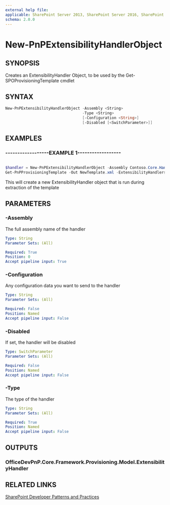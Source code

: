 ```yaml
---
external help file:
applicable: SharePoint Server 2013, SharePoint Server 2016, SharePoint Online
schema: 2.0.0
---
```

# New-PnPExtensibilityHandlerObject

## SYNOPSIS
Creates an ExtensibilityHandler Object, to be used by the Get-SPOProvisioningTemplate cmdlet

## SYNTAX 

```powershell
New-PnPExtensibilityHandlerObject -Assembly <String>
                                  -Type <String>
                                  [-Configuration <String>]
                                  [-Disabled [<SwitchParameter>]]
```

## EXAMPLES

### ------------------EXAMPLE 1------------------
```powershell

$handler = New-PnPExtensibilityHandlerObject -Assembly Contoso.Core.Handlers -Type Contoso.Core.Handlers.MyExtensibilityHandler
Get-PnPProvisioningTemplate -Out NewTemplate.xml -ExtensibilityHandlers $handler
```

This will create a new ExtensibilityHandler object that is run during extraction of the template

## PARAMETERS

### -Assembly
The full assembly name of the handler

```yaml
Type: String
Parameter Sets: (All)

Required: True
Position: 0
Accept pipeline input: True
```

### -Configuration
Any configuration data you want to send to the handler

```yaml
Type: String
Parameter Sets: (All)

Required: False
Position: Named
Accept pipeline input: False
```

### -Disabled
If set, the handler will be disabled

```yaml
Type: SwitchParameter
Parameter Sets: (All)

Required: False
Position: Named
Accept pipeline input: False
```

### -Type
The type of the handler

```yaml
Type: String
Parameter Sets: (All)

Required: True
Position: Named
Accept pipeline input: False
```

## OUTPUTS

### OfficeDevPnP.Core.Framework.Provisioning.Model.ExtensibilityHandler

## RELATED LINKS

[SharePoint Developer Patterns and Practices](http://aka.ms/sppnp)